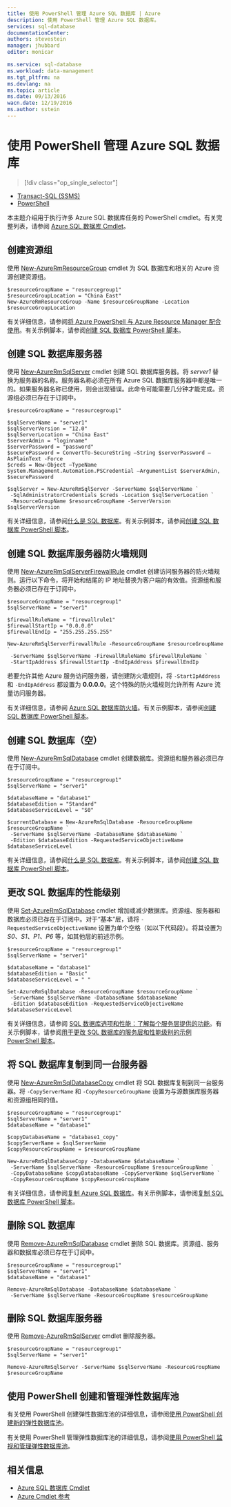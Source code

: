 ```yaml
---
title: 使用 PowerShell 管理 Azure SQL 数据库 | Azure
description: 使用 PowerShell 管理 Azure SQL 数据库。
services: sql-database
documentationCenter: 
authors: stevestein
manager: jhubbard
editor: monicar

ms.service: sql-database
ms.workload: data-management
ms.tgt_pltfrm: na
ms.devlang: na
ms.topic: article
ms.date: 09/13/2016
wacn.date: 12/19/2016
ms.author: sstein
---
```


# 使用 PowerShell 管理 Azure SQL 数据库

> [!div class="op_single_selector"]
- [Transact-SQL (SSMS)](./sql-database-manage-azure-ssms.md)
- [PowerShell](./sql-database-command-line-tools.md)

本主题介绍用于执行许多 Azure SQL 数据库任务的 PowerShell cmdlet。有关完整列表，请参阅 [Azure SQL 数据库 Cmdlet](https://msdn.microsoft.com/zh-cn/library/mt574084.aspx)。

## 创建资源组

使用 [New-AzureRmResourceGroup](https://msdn.microsoft.com/zh-cn/library/azure/mt759837.aspx) cmdlet 为 SQL 数据库和相关的 Azure 资源创建资源组。

	$resourceGroupName = "resourcegroup1"
	$resourceGroupLocation = "China East"
	New-AzureRmResourceGroup -Name $resourceGroupName -Location $resourceGroupLocation

有关详细信息，请参阅[将 Azure PowerShell 与 Azure Resource Manager 配合使用](../azure-resource-manager/powershell-azure-resource-manager.md)。有关示例脚本，请参阅[创建 SQL 数据库 PowerShell 脚本](./sql-database-get-started-powershell.md#create-a-sql-database-powershell-script)。

## 创建 SQL 数据库服务器

使用 [New-AzureRmSqlServer](https://msdn.microsoft.com/zh-cn/library/azure/mt603715.aspx) cmdlet 创建 SQL 数据库服务器。将 *server1* 替换为服务器的名称。服务器名称必须在所有 Azure SQL 数据库服务器中都是唯一的。如果服务器名称已使用，则会出现错误。此命令可能需要几分钟才能完成。资源组必须已存在于订阅中。

	$resourceGroupName = "resourcegroup1"

	$sqlServerName = "server1"
	$sqlServerVersion = "12.0"
	$sqlServerLocation = "China East"
	$serverAdmin = "loginname"
	$serverPassword = "password" 
	$securePassword = ConvertTo-SecureString –String $serverPassword –AsPlainText -Force
	$creds = New-Object –TypeName System.Management.Automation.PSCredential –ArgumentList $serverAdmin, $securePassword
    
	$sqlServer = New-AzureRmSqlServer -ServerName $sqlServerName `
	 -SqlAdministratorCredentials $creds -Location $sqlServerLocation `
	 -ResourceGroupName $resourceGroupName -ServerVersion $sqlServerVersion

有关详细信息，请参阅[什么是 SQL 数据库](./sql-database-technical-overview.md)。有关示例脚本，请参阅[创建 SQL 数据库 PowerShell 脚本](./sql-database-get-started-powershell.md#create-a-sql-database-powershell-script)。

## 创建 SQL 数据库服务器防火墙规则

使用 [New-AzureRmSqlServerFirewallRule](https://msdn.microsoft.com/zh-cn/library/azure/mt603860.aspx) cmdlet 创建访问服务器的防火墙规则。运行以下命令，将开始和结尾的 IP 地址替换为客户端的有效值。资源组和服务器必须已存在于订阅中。

	$resourceGroupName = "resourcegroup1"
	$sqlServerName = "server1"

	$firewallRuleName = "firewallrule1"
	$firewallStartIp = "0.0.0.0"
	$firewallEndIp = "255.255.255.255"

	New-AzureRmSqlServerFirewallRule -ResourceGroupName $resourceGroupName `
	 -ServerName $sqlServerName -FirewallRuleName $firewallRuleName `
	 -StartIpAddress $firewallStartIp -EndIpAddress $firewallEndIp

若要允许其他 Azure 服务访问服务器，请创建防火墙规则，将 `-StartIpAddress` 和 `-EndIpAddress` 都设置为 **0.0.0.0**。这个特殊的防火墙规则允许所有 Azure 流量访问服务器。

有关详细信息，请参阅 [Azure SQL 数据库防火墙](./sql-database-firewall-configure.md)。有关示例脚本，请参阅[创建 SQL 数据库 PowerShell 脚本](./sql-database-get-started-powershell.md#create-a-sql-database-powershell-script)。

## 创建 SQL 数据库（空）

使用 [New-AzureRmSqlDatabase](https://msdn.microsoft.com/zh-cn/library/azure/mt619339.aspx) cmdlet 创建数据库。资源组和服务器必须已存在于订阅中。

	$resourceGroupName = "resourcegroup1"
	$sqlServerName = "server1"

	$databaseName = "database1"
	$databaseEdition = "Standard"
	$databaseServiceLevel = "S0"

	$currentDatabase = New-AzureRmSqlDatabase -ResourceGroupName $resourceGroupName `
	 -ServerName $sqlServerName -DatabaseName $databaseName `
	 -Edition $databaseEdition -RequestedServiceObjectiveName $databaseServiceLevel

有关详细信息，请参阅[什么是 SQL 数据库](./sql-database-technical-overview.md)。有关示例脚本，请参阅[创建 SQL 数据库 PowerShell 脚本](./sql-database-get-started-powershell.md#create-a-sql-database-powershell-script)。

## 更改 SQL 数据库的性能级别

使用 [Set-AzureRmSqlDatabase](https://msdn.microsoft.com/zh-cn/library/azure/mt619433.aspx) cmdlet 增加或减少数据库。资源组、服务器和数据库必须已存在于订阅中。对于“基本”层，请将 `-RequestedServiceObjectiveName` 设置为单个空格（如以下代码段）。将其设置为 *S0*、*S1*、*P1*、*P6* 等，如其他层的前述示例。

	$resourceGroupName = "resourcegroup1"
	$sqlServerName = "server1"

	$databaseName = "database1"
	$databaseEdition = "Basic"
	$databaseServiceLevel = " "

	Set-AzureRmSqlDatabase -ResourceGroupName $resourceGroupName `
	 -ServerName $sqlServerName -DatabaseName $databaseName `
	 -Edition $databaseEdition -RequestedServiceObjectiveName $databaseServiceLevel

有关详细信息，请参阅 [SQL 数据库选项和性能：了解每个服务层提供的功能](./sql-database-service-tiers.md)。有关示例脚本，请参阅[用于更改 SQL 数据库的服务层和性能级别的示例 PowerShell 脚本](./sql-database-scale-up-powershell.md#sample-powershell-script-to-change-the-service-tier-and-performance-level-of-your-sql-database)。

## 将 SQL 数据库复制到同一台服务器

使用 [New-AzureRmSqlDatabaseCopy](https://msdn.microsoft.com/zh-cn/library/azure/mt603644.aspx) cmdlet 将 SQL 数据库复制到同一台服务器。将 `-CopyServerName` 和 `-CopyResourceGroupName` 设置为与源数据库服务器和资源组相同的值。

	$resourceGroupName = "resourcegroup1"
	$sqlServerName = "server1"
	$databaseName = "database1"

	$copyDatabaseName = "database1_copy"
	$copyServerName = $sqlServerName
	$copyResourceGroupName = $resourceGroupName

	New-AzureRmSqlDatabaseCopy -DatabaseName $databaseName `
	 -ServerName $sqlServerName -ResourceGroupName $resourceGroupName `
	 -CopyDatabaseName $copyDatabaseName -CopyServerName $sqlServerName `
	 -CopyResourceGroupName $copyResourceGroupName

有关详细信息，请参阅[复制 Azure SQL 数据库](./sql-database-copy.md)。有关示例脚本，请参阅[复制 SQL 数据库 PowerShell 脚本](./sql-database-copy-powershell.md#example-powershell-script)。

## 删除 SQL 数据库

使用 [Remove-AzureRmSqlDatabase](https://msdn.microsoft.com/zh-cn/library/azure/mt619368.aspx) cmdlet 删除 SQL 数据库。资源组、服务器和数据库必须已存在于订阅中。

	$resourceGroupName = "resourcegroup1"
	$sqlServerName = "server1"
	$databaseName = "database1"

	Remove-AzureRmSqlDatabase -DatabaseName $databaseName `
	 -ServerName $sqlServerName -ResourceGroupName $resourceGroupName

## 删除 SQL 数据库服务器

使用 [Remove-AzureRmSqlServer](https://msdn.microsoft.com/zh-cn/library/azure/mt603488.aspx) cmdlet 删除服务器。

	$resourceGroupName = "resourcegroup1"
	$sqlServerName = "server1"

	Remove-AzureRmSqlServer -ServerName $sqlServerName -ResourceGroupName $resourceGroupName

## 使用 PowerShell 创建和管理弹性数据库池

有关使用 PowerShell 创建弹性数据库池的详细信息，请参阅[使用 PowerShell 创建新的弹性数据库池](./sql-database-elastic-pool-create-powershell.md)。

有关使用 PowerShell 管理弹性数据库池的详细信息，请参阅[使用 PowerShell 监视和管理弹性数据库池](./sql-database-elastic-pool-manage-powershell.md)。

## 相关信息

- [Azure SQL 数据库 Cmdlet](https://msdn.microsoft.com/zh-cn/library/azure/mt574084.aspx)
- [Azure Cmdlet 参考](https://msdn.microsoft.com/zh-cn/library/azure/dn708514.aspx)

<!---HONumber=Mooncake_Quality_Review_1202_2016-->